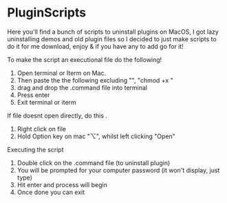 # PluginScripts
Here you'll find a bunch of scripts to uninstall plugins on MacOS, I got lazy uninstalling 
demos and old plugin files so I decided to just make scripts to do it for me
download, enjoy & if you have any to add go for it!

To make the script an executional file do the following!
1. Open terminal or Iterm on Mac.
2. Then paste the the following excluding "", "chmod +x "
3. drag and drop the .command file into terminal
4. Press enter
5. Exit terminal or iterm

If file doesnt open directly, do this .
1. Right click on file
2. Hold Option key on mac "⌥", whilst left clicking "Open"   

Executing the script
1. Double click on the .command file (to uninstall plugin)
2. You will be prompted for your computer password (it won't display, just type)
3. Hit enter and process will begin
4. Once done you can exit

